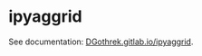 # ipyaggrid

See documentation: [DGothrek.gitlab.io/ipyaggrid](https://DGothrek.gitlab.io/ipyaggrid).
